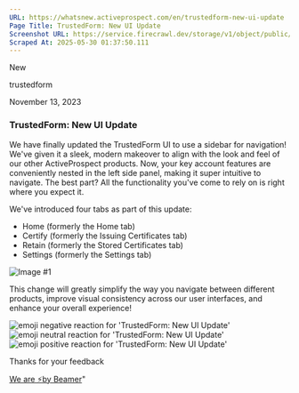 ```yaml
---
URL: https://whatsnew.activeprospect.com/en/trustedform-new-ui-update
Page Title: TrustedForm: New UI Update
Screenshot URL: https://service.firecrawl.dev/storage/v1/object/public/media/screenshot-ab7db7b0-623f-4450-a2a9-3b6beb8372ef.png
Scraped At: 2025-05-30 01:37:50.111
---
```

New






trustedform



November 13, 2023

### TrustedForm: New UI Update

We have finally updated the TrustedForm UI to use a sidebar for navigation! We've given it a sleek, modern makeover to align with the look and feel of our other ActiveProspect products. Now, your key account features are conveniently nested in the left side panel, making it super intuitive to navigate. The best part? All the functionality you've come to rely on is right where you expect it.

We've introduced four tabs as part of this update:

- Home (formerly the Home tab)
- Certify (formerly the Issuing Certificates tab)
- Retain (formerly the Stored Certificates tab)
- Settings (formerly the Settings tab)

![Image #1](https://app.getbeamer.com/pictures?id=353422-LSvvv73vv71f77-9J--_vQx577-977-9Ku-_vSsBVe-_vTgK77-977-977-9au-_ve-_vTvvv73vv70zF--_vQ..&v=4)

This change will greatly simplify the way you navigate between different products, improve visual consistency across our user interfaces, and enhance your overall experience!

![emoji negative reaction for 'TrustedForm: New UI Update'](https://app.getbeamer.com/images/emojiNeg.svg)![emoji neutral reaction for 'TrustedForm: New UI Update'](https://app.getbeamer.com/images/emojiNeut.svg)![emoji positive reaction for 'TrustedForm: New UI Update'](https://app.getbeamer.com/images/emojiPos.svg)

Thanks for your feedback

[We are ⚡by Beamer](https://www.getbeamer.com/?ref=watermark_MErKJCnu12412_public&company=ActiveProspect&watermarkRef=powered&utm_term=MErKJCnu12412&utm_content=ActiveProspect&utm_source=standalone&utm_medium=footer&utm_campaign=powered)"


